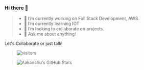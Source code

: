 ### Hi there 👋

<!--
**aakanshu/aakanshu** is a ✨ _special_ ✨ repository because its `README.md` (this file) appears on your GitHub profile.

Here are some ideas to get you started:

- 🔭 I’m currently working on ...
- 🌱 I’m currently learning ...
- 👯 I’m looking to collaborate on ...
- 🤔 I’m looking for help with ...
- 💬 Ask me about ...
- 📫 How to reach me: ...
- 😄 Pronouns: ...
- ⚡ Fun fact: ...
-->

> - 🔭 I’m currently working on Full Stack Development, AWS.
> - 🌱 I’m currently learning IOT
> - 👯 I’m looking to collaborate on projects.
> - 💬 Ask me about anything!

Let's Collaborate or just talk!

>![visitors](https://visitor-badge.glitch.me/badge?page_id=aakanshu.aakanshu)

>![Aakanshu's GitHub Stats](https://github-readme-stats.vercel.app/api?username=aakanshu&show_icons=true&theme=cobalt)

<!-- ### Connect with me:
<a href="https://www.linkedin.com/in/asidipta/">![LI](https://github.com/asi309/asi309/blob/master/social_icons/li.svg)</a> 
<a href="https://www.instagram.com/_asiii80/">![IG](https://github.com/asi309/asi309/blob/master/social_icons/ig.svg)</a>
<a href="https://www.facebook.com/asidipta.chaudhuri.7">![FB](https://github.com/asi309/asi309/blob/master/social_icons/fb.svg)</a> 

### Languages and Tools I use: 
<img align="left" alt="Visual Studio Code" width="60px" src="https://github.com/asi309/asi309/blob/master/tool_icons/vscode.png" />
<img align="left" alt="HTML5" width="60px" src="https://github.com/asi309/asi309/blob/master/tool_icons/html5.png" />
<img align="left" alt="CSS3" width="60px" src="https://github.com/asi309/asi309/blob/master/tool_icons/css3.png" />
<img align="left" alt="JavaScript" width="60px" src="https://github.com/asi309/asi309/blob/master/tool_icons/js.png" />
<img align="left" alt="React" width="80px" src="https://github.com/asi309/asi309/blob/master/tool_icons/react.png" />
<img align="left" alt="Node" width="60px" src="https://github.com/asi309/asi309/blob/master/tool_icons/node.png" />
<img align="left" alt="Git" width="60px" src="https://github.com/asi309/asi309/blob/master/tool_icons/git.png" />
<img align="left" alt="GitHub" width="60px" src="https://github.com/asi309/asi309/blob/master/tool_icons/github.png" /> -->
